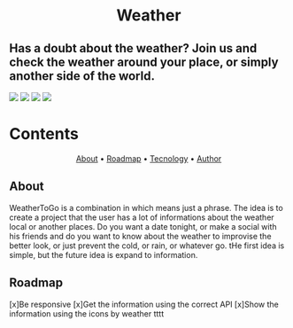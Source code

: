 <h1 align="center">Weather</h1>

## Has a doubt about the weather? Join us and check the weather around your place, or simply another side of the world.

<img src="https://img.shields.io/static/v1?label=vue&message=2.6.11&color=<red>"/>
<img src="https://img.shields.io/static/v1?label=bootstrap&message=4.5.3&color=<red>"/>
<img src="https://img.shields.io/static/v1?label=axios&message=0.21.0&color=<red>"/>
<img src="https://img.shields.io/static/v1?label=npm&message=4.12.0&color=<red>"/>

Contents
=================
<p align="center">
 <a href="#About">About</a> •
 <a href="#Install>install guide •
 <a href="#Roadmap">Roadmap</a> • 
 <a href="#Tecnologias">Tecnology</a> • 
 <a href="#autor">Author</a>
</p>

## About

<p> WeatherToGo is a combination in which means just a phrase. The idea is to create a project that the user has a lot of informations about the weather local or another places. Do you want a date tonight, or make a social with his friends and do you want to know about the weather to improvise the better look, or just prevent the cold, or rain, or whatever go. tHe first idea is simple, but the future idea is expand to information.</p>

## Roadmap

[x]Be responsive
[x]Get the information using the correct API
[x]Show the information using the icons by weather
tttt
